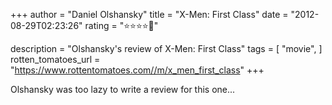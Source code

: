 +++
author = "Daniel Olshansky"
title = "X-Men: First Class"
date = "2012-08-29T02:23:26"
rating = "⭐⭐⭐⭐🌟"

description = "Olshansky's review of X-Men: First Class"
tags = [
    "movie",
]
rotten_tomatoes_url = "https://www.rottentomatoes.com//m/x_men_first_class"
+++

Olshansky was too lazy to write a review for this one...
